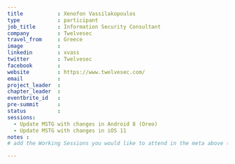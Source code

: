 ```yaml
---
title           : Xenofon Vassilakopoulos
type            : participant
job_title       : Information Security Consultant
company         : Twelvesec
travel_from     : Greece
image           : 
linkedin        : xvass
twitter         : Twelvesec
facebook        :
website         : https://www.twelvesec.com/
email           : 
project_leader  :
chapter_leader  :
eventbrite_id   :
pre-summit      :
status          :
sessions: 
  - Update MSTG with changes in Android 8 (Oreo)
  - Update MSTG with changes in iOS 11
notes :
# add the Working Sessions you would like to attend in the meta above (use the session's title) e.g. sessions (one per line): -Security Playbooks Diagrams -Hackathon Daily Sessions

---
```


<!-- put more details about participant here -->
